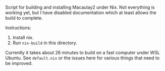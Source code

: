 Script for building and installing Macaulay2 under Nix. Not everything
is working yet, but I have disabled documentation which at least
allows the build to complete.

Instructions:

1. Install nix.
2. Run `nix-build` in this directory.

Currently it takes about 26 minutes to build on a fast computer under
WSL Ubuntu. See `default.nix` or the issues here for various things
that need to be improved.
